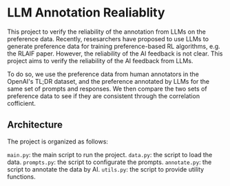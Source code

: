 # LLM Annotation Realiablity

This project to verify the reliability of the annotation from LLMs on the preference data.
Recently, resesarchers have proposed to use LLMs to generate preference data for training preference-based RL algorithms, e.g. the RLAIF paper.
However, the reliability of the AI feedback is not clear.
This project aims to verify the reliability of the AI feedback from LLMs.

To do so, we use the preference data from human annotators in the OpenAI's TL;DR dataset, and the preference annotated by LLMs for the same set of prompts and responses.
We then compare the two sets of preference data to see if they are consistent through the correlation cofficient.

## Architecture

The project is organized as follows:

`main.py`: the main script to run the project.
`data.py`: the script to load the data.
`prompts.py`: the script to configurate the prompts.
`annotate.py`: the script to annotate the data by AI.
`utils.py`: the script to provide utility functions.
